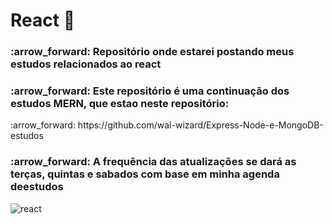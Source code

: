 # React :whale:
<h3> :arrow_forward: Repositório onde estarei postando meus estudos relacionados ao react </h3>
<h3> :arrow_forward: Este repositório é uma continuação dos estudos MERN, que estao neste repositório:</h3>
<p>  :arrow_forward: https://github.com/wal-wizard/Express-Node-e-MongoDB-estudos </p>
<h3> :arrow_forward: A frequência das atualizações se dará as terças, quintas e sabados com base em minha agenda deestudos </h3>

![react](https://user-images.githubusercontent.com/82295321/210412977-6b853780-ff05-458d-8d4b-c084e1662b45.png)
